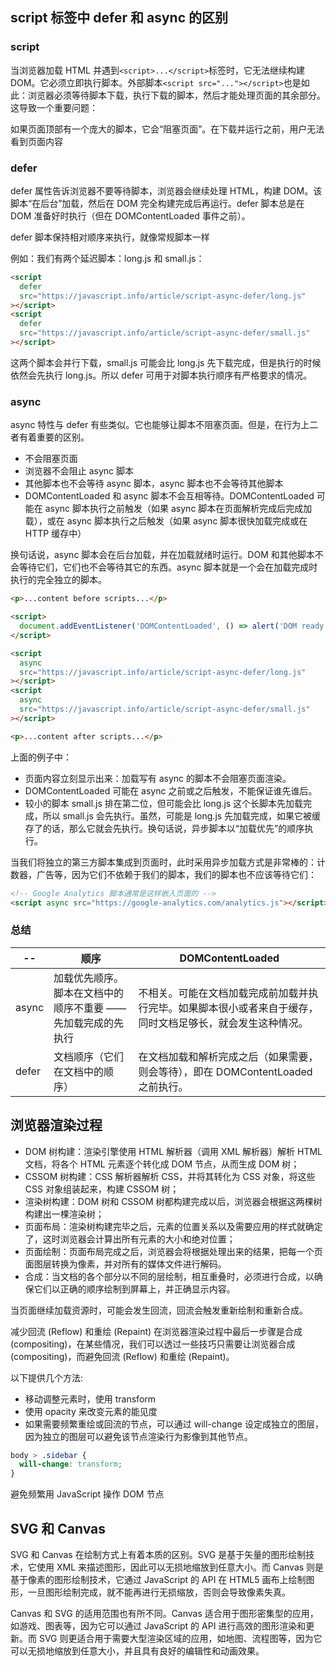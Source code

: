## script 标签中 defer 和 async 的区别

### script

当浏览器加载 HTML 并遇到`<script>...</script>`标签时，它无法继续构建 DOM。它必须立即执行脚本。外部脚本`<script src="..."></script>`也是如此：浏览器必须等待脚本下载，执行下载的脚本，然后才能处理页面的其余部分。
这导致一个重要问题：

如果页面顶部有一个庞大的脚本，它会“阻塞页面”。在下载并运行之前，用户无法看到页面内容

### defer

defer 属性告诉浏览器不要等待脚本，浏览器会继续处理 HTML，构建 DOM。该脚本“在后台”加载，然后在 DOM 完全构建完成后再运行。defer 脚本总是在 DOM 准备好时执行（但在 DOMContentLoaded 事件之前）。

defer 脚本保持相对顺序来执行，就像常规脚本一样

例如：我们有两个延迟脚本：long.js 和 small.js：

```html
<script
  defer
  src="https://javascript.info/article/script-async-defer/long.js"
></script>
<script
  defer
  src="https://javascript.info/article/script-async-defer/small.js"
></script>
```

这两个脚本会并行下载，small.js 可能会比 long.js 先下载完成，但是执行的时候依然会先执行 long.js。所以 defer 可用于对脚本执行顺序有严格要求的情况。

### async

async 特性与 defer 有些类似。它也能够让脚本不阻塞页面。但是，在行为上二者有着重要的区别。

- 不会阻塞页面
- 浏览器不会阻止 async 脚本
- 其他脚本也不会等待 async 脚本，async 脚本也不会等待其他脚本
- DOMContentLoaded 和 async 脚本不会互相等待。DOMContentLoaded 可能在 async 脚本执行之前触发（如果 async 脚本在页面解析完成后完成加载），或在 async 脚本执行之后触发（如果 async 脚本很快加载完成或在 HTTP 缓存中）

换句话说，async 脚本会在后台加载，并在加载就绪时运行。DOM 和其他脚本不会等待它们，它们也不会等待其它的东西。async 脚本就是一个会在加载完成时执行的完全独立的脚本。

```html
<p>...content before scripts...</p>

<script>
  document.addEventListener('DOMContentLoaded', () => alert('DOM ready!'));
</script>

<script
  async
  src="https://javascript.info/article/script-async-defer/long.js"
></script>
<script
  async
  src="https://javascript.info/article/script-async-defer/small.js"
></script>

<p>...content after scripts...</p>
```

上面的例子中：

- 页面内容立刻显示出来：加载写有 async 的脚本不会阻塞页面渲染。
- DOMContentLoaded 可能在 async 之前或之后触发，不能保证谁先谁后。
- 较小的脚本 small.js 排在第二位，但可能会比 long.js 这个长脚本先加载完成，所以 small.js 会先执行。虽然，可能是 long.js 先加载完成，如果它被缓存了的话，那么它就会先执行。换句话说，异步脚本以“加载优先”的顺序执行。

当我们将独立的第三方脚本集成到页面时，此时采用异步加载方式是非常棒的：计数器，广告等，因为它们不依赖于我们的脚本，我们的脚本也不应该等待它们：

```html
<!-- Google Analytics 脚本通常是这样嵌入页面的 -->
<script async src="https://google-analytics.com/analytics.js"></script>
```

### 总结

| --    | 顺序                                                         | DOMContentLoaded                                                                                           |
| ----- | ------------------------------------------------------------ | ---------------------------------------------------------------------------------------------------------- |
| async | 加载优先顺序。脚本在文档中的顺序不重要 —— 先加载完成的先执行 | 不相关。可能在文档加载完成前加载并执行完毕。如果脚本很小或者来自于缓存，同时文档足够长，就会发生这种情况。 |
| defer | 文档顺序（它们在文档中的顺序）                               | 在文档加载和解析完成之后（如果需要，则会等待），即在 DOMContentLoaded 之前执行。                           |

## 浏览器渲染过程

- DOM 树构建：渲染引擎使用 HTML 解析器（调用 XML 解析器）解析 HTML 文档，将各个 HTML 元素逐个转化成 DOM 节点，从而生成 DOM 树；
- CSSOM 树构建：CSS 解析器解析 CSS，并将其转化为 CSS 对象，将这些 CSS 对象组装起来，构建 CSSOM 树；
- 渲染树构建：DOM 树和 CSSOM 树都构建完成以后，浏览器会根据这两棵树构建出一棵渲染树；
- 页面布局：渲染树构建完毕之后，元素的位置关系以及需要应用的样式就确定了，这时浏览器会计算出所有元素的大小和绝对位置；
- 页面绘制：页面布局完成之后，浏览器会将根据处理出来的结果，把每一个页面图层转换为像素，并对所有的媒体文件进行解码。
- 合成：当文档的各个部分以不同的层绘制，相互重叠时，必须进行合成，以确保它们以正确的顺序绘制到屏幕上，并正确显示内容。

当页面继续加载资源时，可能会发生回流，回流会触发重新绘制和重新合成。

减少回流 (Reflow) 和重绘 (Repaint)
在浏览器渲染过程中最后一步骤是合成 (compositing)，在某些情况，我们可以透过一些技巧只需要让浏览器合成 (compositing)，而避免回流 (Reflow) 和重绘 (Repaint)。

以下提供几个方法:

- 移动调整元素时，使用 transform
- 使用 opacity 来改变元素的能见度
- 如果需要频繁重绘或回流的节点，可以通过 will-change 设定成独立的图层，因为独立的图层可以避免该节点渲染行为影像到其他节点。

```css
body > .sidebar {
  will-change: transform;
}
```

避免频繁用 JavaScript 操作 DOM 节点

## SVG 和 Canvas

SVG 和 Canvas 在绘制方式上有着本质的区别。SVG 是基于矢量的图形绘制技术，它使用 XML 来描述图形，因此可以无损地缩放到任意大小。而 Canvas 则是基于像素的图形绘制技术，它通过 JavaScript 的 API 在 HTML5 画布上绘制图形，一旦图形绘制完成，就不能再进行无损缩放，否则会导致像素失真。

Canvas 和 SVG 的适用范围也有所不同。Canvas 适合用于图形密集型的应用，如游戏、图表等，因为它可以通过 JavaScript 的 API 进行高效的图形渲染和更新。而 SVG 则更适合用于需要大型渲染区域的应用，如地图、流程图等，因为它可以无损地缩放到任意大小，并且具有良好的编辑性和动画效果。
